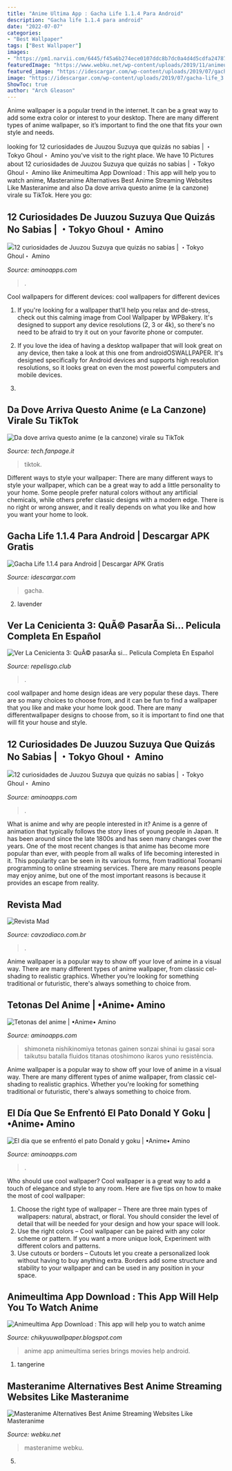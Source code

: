 ```yaml
---
title: "Anime Ultima App : Gacha Life 1.1.4 Para Android"
description: "Gacha life 1.1.4 para android"
date: "2022-07-07"
categories:
- "Best Wallpaper"
tags: ["Best Wallpaper"]
images:
- "https://pm1.narvii.com/6445/f45a6b274ece0107ddc8b7dc0a4d4d5cdfa24787_hq.jpg"
featuredImage: "https://www.webku.net/wp-content/uploads/2019/11/animeultima-1024x730.jpg"
featured_image: "https://idescargar.com/wp-content/uploads/2019/07/gacha-life_3.jpg"
image: "https://idescargar.com/wp-content/uploads/2019/07/gacha-life_3.jpg"
ShowToc: true
author: "Arch Gleason"
---
```



Anime wallpaper is a popular trend in the internet. It can be a great way to add some extra color or interest to your desktop. There are many different types of anime wallpaper, so it’s important to find the one that fits your own style and needs.

	

		
looking for 12 curiosidades de Juuzou Suzuya que quizás no sabias | ・Tokyo Ghoul・ Amino you've visit to the right place. We have 10 Pictures about 12 curiosidades de Juuzou Suzuya que quizás no sabias | ・Tokyo Ghoul・ Amino like Animeultima App Download : This app will help you to watch anime, Masteranime Alternatives Best Anime Streaming Websites Like Masteranime and also Da dove arriva questo anime (e la canzone) virale su TikTok. Here you go:
		
    
## 12 Curiosidades De Juuzou Suzuya Que Quizás No Sabias | ・Tokyo Ghoul・ Amino

<img loading=lazy src="https://pm1.narvii.com/6445/f45a6b274ece0107ddc8b7dc0a4d4d5cdfa24787_hq.jpg" onerror="this.onerror=null;this.src='https://tse1.mm.bing.net/th?id=OIP.jMUDqFKA5il-A8Dr1HH1qgHaG8&amp;pid=15.1';" alt="12 curiosidades de Juuzou Suzuya que quizás no sabias | ・Tokyo Ghoul・ Amino">

_Source: aminoapps.com_

>. 

	

Cool wallpapers for different devices:
cool wallpapers for different devices 

1. If you're looking for a wallpaper that'll help you relax and de-stress, check out this calming image from Cool Wallpaper by WPBakery. It's designed to support any device resolutions (2, 3 or 4k), so there's no need to be afraid to try it out on your favorite phone or computer.

2. If you love the idea of having a desktop wallpaper that will look great on any device, then take a look at this one from androidOSWALLPAPER. It's designed specifically for Android devices and supports high resolution resolutions, so it looks great on even the most powerful computers and mobile devices.

3.

    
## Da Dove Arriva Questo Anime (e La Canzone) Virale Su TikTok

<img loading=lazy src="https://static.fanpage.it/wp-content/uploads/sites/6/2020/12/anime-tiktok.jpg" onerror="this.onerror=null;this.src='https://tse1.mm.bing.net/th?id=OIP.LH1Tjyi8XPSTM5MqXp5pvAHaEK&amp;pid=15.1';" alt="Da dove arriva questo anime (e la canzone) virale su TikTok">

_Source: tech.fanpage.it_

>tiktok. 

	

Different ways to style your wallpaper:
There are many different ways to style your wallpaper, which can be a great way to add a little personality to your home. Some people prefer natural colors without any artificial chemicals, while others prefer classic designs with a modern edge. There is no right or wrong answer, and it really depends on what you like and how you want your home to look.

    
## Gacha Life 1.1.4 Para Android | Descargar APK Gratis

<img loading=lazy src="https://idescargar.com/wp-content/uploads/2019/07/gacha-life_3.jpg" onerror="this.onerror=null;this.src='https://tse1.mm.bing.net/th?id=OIP.wsxkLlE-q90k0CcNH76xVQHaEL&amp;pid=15.1';" alt="Gacha Life 1.1.4 para Android | Descargar APK Gratis">

_Source: idescargar.com_

>gacha. 

	

2. lavender 

    
## Ver La Cenicienta 3: QuÃ© PasarÃ­a Si... Pelicula Completa En Español

<img loading=lazy src="http://image.tmdb.org/t/p/w185/MjfHDN5WrV6RBVhCvfdlPpt7gH.jpg" onerror="this.onerror=null;this.src='https://tse3.mm.bing.net/th?id=OIP.UCv-zv276Yr91h_y_r--IwAAAA&amp;pid=15.1';" alt="Ver La Cenicienta 3: QuÃ© pasarÃ­a si... Pelicula Completa En Español">

_Source: repelisgo.club_

>. 

	

cool wallpaper and home design ideas are very popular these days. There are so many choices to choose from, and it can be fun to find a wallpaper that you like and make your home look good. There are many differentwallpaper designs to choose from, so it is important to find one that will fit your house and style.

    
## 12 Curiosidades De Juuzou Suzuya Que Quizás No Sabias | ・Tokyo Ghoul・ Amino

<img loading=lazy src="https://pa1.narvii.com/6445/9c09c5324f9e2771e5efee7b3a598caac93ecf99_hq.gif" onerror="this.onerror=null;this.src='https://tse2.mm.bing.net/th?id=OIP.JPVnM5oMU4Aemh_TwhM5TwHaHa&amp;pid=15.1';" alt="12 curiosidades de Juuzou Suzuya que quizás no sabias | ・Tokyo Ghoul・ Amino">

_Source: aminoapps.com_

>. 

	

What is anime and why are people interested in it?
Anime is a genre of animation that typically follows the story lines of young people in Japan. It has been around since the late 1800s and has seen many changes over the years. One of the most recent changes is that anime has become more popular than ever, with people from all walks of life becoming interested in it. This popularity can be seen in its various forms, from traditional Toonami programming to online streaming services. There are many reasons people may enjoy anime, but one of the most important reasons is because it provides an escape from reality.

    
## Revista Mad

<img loading=lazy src="https://www.cavzodiaco.com.br/images06/mad/mad10_1.jpg" onerror="this.onerror=null;this.src='https://tse4.mm.bing.net/th?id=OIP.nZkOvHBvo0hYAkg2Uegm4gHaJ_&amp;pid=15.1';" alt="Revista Mad">

_Source: cavzodiaco.com.br_

>. 

	

Anime wallpaper is a popular way to show off your love of anime in a visual way. There are many different types of anime wallpaper, from classic cel-shading to realistic graphics. Whether you're looking for something traditional or futuristic, there's always something to choice from.

    
## Tetonas Del Anime | •Anime• Amino

<img loading=lazy src="https://pa1.narvii.com/6380/408e141f85a7cc46714ef568d1ebb2970931641a_hq.gif" onerror="this.onerror=null;this.src='https://tse3.mm.bing.net/th?id=OIP.AoGDPG7b8bGgSz3XeNGtpwHaEK&amp;pid=15.1';" alt="Tetonas del anime | •Anime• Amino">

_Source: aminoapps.com_

>shimoneta nishikinomiya tetonas gainen sonzai shinai iu gasai sora taikutsu batalla fluidos titanas otoshimono ikaros yuno resistência. 

	

Anime wallpaper is a popular way to show off your love of anime in a visual way. There are many different types of anime wallpaper, from classic cel-shading to realistic graphics. Whether you're looking for something traditional or futuristic, there's always something to choice from.

    
## El Día Que Se Enfrentó El Pato Donald Y Goku | •Anime• Amino

<img loading=lazy src="http://pm1.narvii.com/6623/4f9e12760c18033770886cab9b02a28e27d00854_00.jpg" onerror="this.onerror=null;this.src='https://tse1.mm.bing.net/th?id=OIP.k9TEZVtpOCicl3KO9nBICQAAAA&amp;pid=15.1';" alt="El día que se enfrentó el pato Donald y goku | •Anime• Amino">

_Source: aminoapps.com_

>. 

	

Who should use cool wallpaper?
Cool wallpaper is a great way to add a touch of elegance and style to any room. Here are five tips on how to make the most of cool wallpaper: 
1) Choose the right type of wallpaper – There are three main types of wallpapers: natural, abstract, or floral. You should consider the level of detail that will be needed for your design and how your space will look. 
2) Use the right colors – Cool wallpaper can be paired with any color scheme or pattern. If you want a more unique look, Experiment with different colors and patterns. 
3) Use cutouts or borders – Cutouts let you create a personalized look without having to buy anything extra. Borders add some structure and stability to your wallpaper and can be used in any position in your space.

    
## Animeultima App Download : This App Will Help You To Watch Anime

<img loading=lazy src="https://www.bdtechsupport.com/wp-content/uploads/2020/12/Anime-Ultima-1-1024x576.jpg" onerror="this.onerror=null;this.src='https://tse1.mm.bing.net/th?id=OIP.WN-eVBW_chhUPM8ArHh6MwHaEK&amp;pid=15.1';" alt="Animeultima App Download : This app will help you to watch anime">

_Source: chikyuuwallpaper.blogspot.com_

>anime app animeultima series brings movies help android. 

	

1. tangerine 

    
## Masteranime Alternatives Best Anime Streaming Websites Like Masteranime

<img loading=lazy src="https://www.webku.net/wp-content/uploads/2019/11/animeultima-1024x730.jpg" onerror="this.onerror=null;this.src='https://tse3.mm.bing.net/th?id=OIP.b2vl9KwnkUtNfZt8_XjOKAHaFR&amp;pid=15.1';" alt="Masteranime Alternatives Best Anime Streaming Websites Like Masteranime">

_Source: webku.net_

>masteranime webku. 

	

5.


